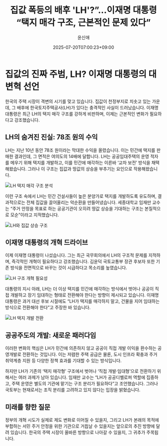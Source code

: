 ﻿---
title: "집값 폭등의 배후 'LH'?”…이재명 대통령 “택지 매각 구조, 근본적인 문제 있다”"
description: "## 집값 급등 배경에 LH 있었다 이재명 대통령 “이제는 판을 갈아야 할 때” ..."
date: 2025-07-20T07:00:23+09:00
author: "윤신애"
categories: ["economy"]
tags: ["뉴스", "이슈", "LH", "건설사", "공영개발", "이재명", "주택", "집값", "택지", "경제정의", "주택정책"]
hash: 034d20c7
source_url: "https://www.reportera.co.kr/news/lh-reform-focused-on-public-development/"
url: "/economy/jibgabs-pogdeungyi-baehu-lhijaemyeong/"
images: ["https://imagedelivery.net/BhPWbivJAhTvor9c-8lV2w/4de7d242-1d6c-4bec-55f9-30749ab1a500/public", "https://imagedelivery.net/BhPWbivJAhTvor9c-8lV2w/94c5ccfb-2e9f-4afb-8793-2db860d80800/public", "https://imagedelivery.net/BhPWbivJAhTvor9c-8lV2w/94ac5bc3-929b-43c6-8a93-8c9b25389a00/public", "https://imagedelivery.net/BhPWbivJAhTvor9c-8lV2w/b8740cde-cb44-4965-0004-57f82a6c8d00/public"]
thumbnail: "https://imagedelivery.net/BhPWbivJAhTvor9c-8lV2w/4de7d242-1d6c-4bec-55f9-30749ab1a500/public"
image: "https://imagedelivery.net/BhPWbivJAhTvor9c-8lV2w/4de7d242-1d6c-4bec-55f9-30749ab1a500/public"
featured_image: "https://imagedelivery.net/BhPWbivJAhTvor9c-8lV2w/4de7d242-1d6c-4bec-55f9-30749ab1a500/public"
image_width: 1200
image_height: 630
slug: "jibgabs-pogdeungyi-baehu-lhijaemyeong"
type: "post"
layout: "single"
news_keywords: "뉴스, 이슈, LH, 건설사, 공영개발"
robots: "index, follow"
draft: false
---

# 집값의 진짜 주범, LH? 이재명 대통령의 대변혁 선언

한국의 주택 시장이 격변의 시기를 맞고 있습니다. 집값이 천정부지로 치솟고 있는 가운데, 그 배후에 한국토지주택공사(LH)가 있다는 충격적인 사실이 드러났습니다. 이재명 대통령은 최근 LH의 택지 매각 구조를 강하게 비판하며, 이제는 근본적인 변화가 필요하다고 강조했습니다.

## LH의 숨겨진 진실: 78조 원의 수익

LH는 지난 10년 동안 78조 원이라는 막대한 수익을 올렸습니다. 이는 민간에 택지를 판매한 결과인데, 그 면적은 여의도의 14배에 달합니다. LH는 공공임대주택의 운영 적자를 메우기 위해 택지를 개발하고, 이를 민간에 매각하는 이른바 ‘교차 보전’ 방식을 채택해왔습니다. 그러나 이 구조는 집값과 땅값의 상승을 부추기는 요인으로 작용해왔습니다.


![LH 택지 매각 구조 분석](https://imagedelivery.net/BhPWbivJAhTvor9c-8lV2w/b8740cde-cb44-4965-0004-57f82a6c8d00/public)


이런 구조 속에서 LH는 민간 건설사들이 높은 분양가로 택지를 개발하도록 유도하며, 결과적으로는 전체 집값을 끌어올리는 악순환을 만들어냈습니다. 세종대학교 임재만 교수는 “주거 안정을 목표로 하는 공공기관이 오히려 땅값 상승을 기대하는 구조는 본질적으로 모순”이라고 지적했습니다.


![LH와 집값 상승 구조](https://imagedelivery.net/BhPWbivJAhTvor9c-8lV2w/4de7d242-1d6c-4bec-55f9-30749ab1a500/public)


## 이재명 대통령의 개혁 드라이브

이제 이재명 대통령이 나섰습니다. 그는 최근 국무회의에서 LH의 구조적 문제를 지적하며, 즉각적인 개혁이 필요하다고 강조했습니다. 김윤덕 국토교통부 장관 후보자 또한 기존 방식을 전면적으로 바꾸는 것이 시급하다고 목소리를 높였습니다.


![LH 구조 개혁 필요성](https://imagedelivery.net/BhPWbivJAhTvor9c-8lV2w/94ac5bc3-929b-43c6-8a93-8c9b25389a00/public)


대통령의 지시 아래, LH는 더 이상 택지를 민간에 매각하는 방식에서 벗어나 공공이 직접 개발하고 장기 임대하는 형태로 전환해야 한다는 방향이 제시되고 있습니다. 이재명 대통령은 과거 대선 후보 시절에도 “LH가 택지를 매각하지 말고, 건물을 지어 임대하는 방식으로 전환해야 한다”고 주장한 바 있습니다.


![LH 택지 개발 전환](https://imagedelivery.net/BhPWbivJAhTvor9c-8lV2w/94c5ccfb-2e9f-4afb-8793-2db860d80800/public)


## 공공주도의 개발: 새로운 패러다임

이러한 변화의 핵심은 LH가 민간에 의존하지 않고 공공이 직접 개발 이익을 환수하는 공영개발로 전환하는 것입니다. 이는 저렴한 주택 공급은 물론, 도시 인프라 확충과 주거 취약계층 지원 등 다양한 정책 효과를 기대할 수 있는 방식입니다.

하지만 LH가 기존의 ‘택지 매각형’ 구조에서 벗어나 ‘직접 개발·임대형’으로 전환하기 위해서는 여러 과제가 남아 있습니다. 임재만 교수는 “LH가 공공디벨로퍼 역할에 집중하고, 주택 운영은 별도의 기관에 맡기는 구조 분리가 필요하다”고 조언했습니다. 그러나 국토부는 현재로서는 조직 분리를 고려하고 있지 않다는 입장을 밝혔습니다.

## 미래를 향한 질문

정부의 개혁 시도가 실제로 제도 변화로 이어질 수 있을지, 그리고 LH가 본래의 목적에 부합하는 서민 주거 안정을 위한 기관으로 거듭날 수 있을지는 앞으로의 추진 방향에 달려 있습니다. 한국의 주택 시장이 올바른 방향으로 나아갈 수 있을지, 그 귀추가 주목됩니다.

